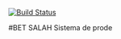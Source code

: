 [![Build Status](https://travis-ci.org/Max-UNLaM/dev-betsalah.svg?branch=master)](https://travis-ci.org/Max-UNLaM/dev-betsalah)

#BET SALAH
Sistema de prode 